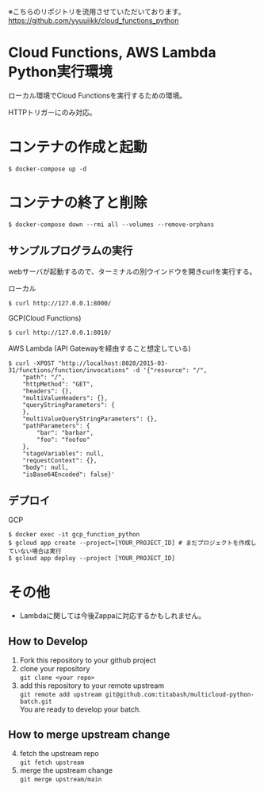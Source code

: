※こちらのリポジトリを流用させていただいております。
https://github.com/yyuuiikk/cloud_functions_python

# Cloud Functions, AWS Lambda Python実行環境

ローカル環境でCloud Functionsを実行するための環境。

HTTPトリガーにのみ対応。

# コンテナの作成と起動

```
$ docker-compose up -d
```

# コンテナの終了と削除
```
$ docker-compose down --rmi all --volumes --remove-orphans
```

## サンプルプログラムの実行
webサーバが起動するので、ターミナルの別ウインドウを開きcurlを実行する。

ローカル
```
$ curl http://127.0.0.1:8000/
```

GCP(Cloud Functions)
```
$ curl http://127.0.0.1:8010/
```

AWS Lambda (API Gatewayを経由すること想定している)
```
$ curl -XPOST "http://localhost:8020/2015-03-31/functions/function/invocations" -d '{"resource": "/",
    "path": "/",
    "httpMethod": "GET",
    "headers": {},
    "multiValueHeaders": {},
    "queryStringParameters": {
    },
    "multiValueQueryStringParameters": {},
    "pathParameters": {
        "bar": "barbar",
        "foo": "foofoo"
    },
    "stageVariables": null,
    "requestContext": {},
    "body": null,
    "isBase64Encoded": false}'
```

## デプロイ

GCP
```
$ docker exec -it gcp_function_python
$ gcloud app create --project=[YOUR_PROJECT_ID] # まだプロジェクトを作成していない場合は実行
$ gcloud app deploy --project [YOUR_PROJECT_ID]
```

# その他
- Lambdaに関しては今後Zappaに対応するかもしれません。

## How to Develop
1. Fork this repository to your github project
2. clone your repository<br>
   ```git clone <your repo>```<br>
3. add this repository to your remote upstream<br>
   ```git remote add upstream git@github.com:titabash/multicloud-python-batch.git```<br>
   You are ready to develop your batch.
## How to merge upstream change
4. fetch the upstream repo<br>
   ```git fetch upstream```<br>
5. merge the upstream change<br>
   ```git merge upstream/main```<br>
